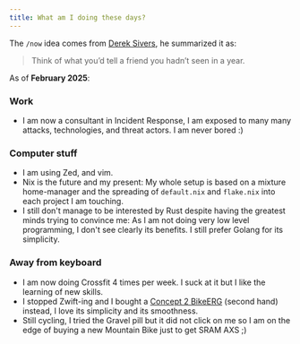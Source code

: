 ```yaml
---
title: What am I doing these days?
---
```


The `/now` idea comes from [Derek Sivers](https://nownownow.com/about), he summarized it as:

> Think of what you’d tell a friend you hadn’t seen in a year.

As of **February 2025**:

### Work

- I am now a consultant in Incident Response, I am exposed to many many attacks, technologies, and threat actors. I am never bored :)

### Computer stuff

- I am using Zed, and vim.
- Nix is the future and my present: My whole setup is based on a mixture home-manager and the spreading of `default.nix` and `flake.nix` into each project I am touching.
- I still don't manage to be interested by Rust despite having the greatest minds trying to convince me: As I am not doing very low level programming, I don't see clearly its benefits. I still prefer Golang for its simplicity.

### Away from keyboard

- I am now doing Crossfit 4 times per week. I suck at it but I like the learning of new skills.
- I stopped Zwift-ing and I bought a [Concept 2 BikeERG](https://www.concept2.com/ergs/bikeerg) (second hand) instead, I love its simplicity and its smoothness.
- Still cycling, I tried the Gravel pill but it did not click on me so I am on the edge of buying a new Mountain Bike just to get SRAM AXS ;)

